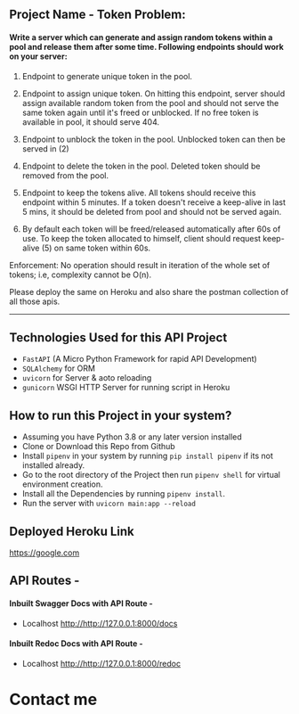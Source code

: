 ## Project Name - Token Problem:

#### Write a server which can generate and assign random tokens within a pool and release them after some time. Following endpoints should work on your server:

 
1. Endpoint to generate unique token in the pool.

2. Endpoint to assign unique token. On hitting this endpoint, server should assign available random token from the pool and should not serve the same token again until it's freed or unblocked. If no free token is available in pool, it should serve 404.

3. Endpoint to unblock the token in the pool. Unblocked token can then be served in (2)

4. Endpoint to delete the token in the pool. Deleted token should be removed from the pool.

5. Endpoint to keep the tokens alive. All tokens should receive this endpoint within 5 minutes. If a token doesn't receive a keep-alive in last 5 mins, it should be deleted from pool and should not be served again.

6. By default each token will be freed/released automatically after 60s of use. To keep the token allocated to himself, client should request keep-alive (5) on same token within 60s.

Enforcement: No operation should result in iteration of the whole set of tokens; i.e, complexity cannot be O(n).

Please deploy the same on Heroku and also share the postman collection of all those apis.


-----------------------------

## Technologies Used for this API Project

- ```FastAPI``` (A Micro Python Framework for rapid API Development)
- ```SQLAlchemy``` for ORM
- ```uvicorn``` for Server & aoto reloading
- ```gunicorn``` WSGI HTTP Server for running script in Heroku


## How to run this Project in your system?

- Assuming you have Python 3.8 or any later version installed
- Clone or Download this Repo from Github
- Install ```pipenv``` in your system by running ```pip install pipenv``` if its not installed already.
- Go to the root directory of the Project then run ```pipenv shell``` for virtual environment creation.
- Install all the Dependencies by running ```pipenv install```.
- Run the server with ```uvicorn main:app --reload```



## Deployed Heroku Link

<https://google.com>


## API Routes - 

#### Inbuilt Swagger Docs with API Route -

- Localhost <http://http://127.0.0.1:8000/docs>

#### Inbuilt Redoc Docs with API Route - 

- Localhost <http://http://127.0.0.1:8000/redoc>



# Contact me 